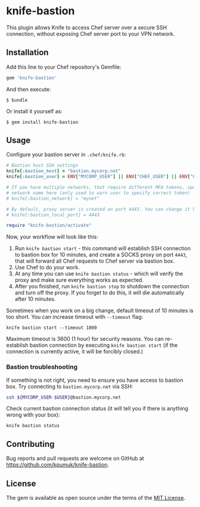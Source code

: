 # knife-bastion

This plugin allows Knife to access Chef server over a secure SSH connection,
without exposing Chef server port to your VPN network.

## Installation

Add this line to your Chef repository's Gemfile:

```ruby
gem 'knife-bastion'
```

And then execute:

    $ bundle

Or install it yourself as:

    $ gem install knife-bastion

## Usage

Configure your bastion server in `.chef/knife.rb`:

```ruby
# Bastion host SSH settings
knife[:bastion_host] = "bastion.mycorp.net"
knife[:bastion_user] = ENV["MYCORP_USER"] || ENV["CHEF_USER"] || ENV["USER"]

# If you have multiple networks, that require different MFA tokens, specify
# network name here (only used to warn user to specify correct token)
# knife[:bastion_network] = "mynet"

# By default, proxy server is created on port 4443. You can change it here:
# knife[:bastion_local_port] = 4443

require "knife-bastion/activate"
```

Now, your workflow will look like this:

1. Run `knife bastion start` - this command will establish SSH connection to
   bastion box for 10 minutes, and create a SOCKS proxy on port `4443`, that
   will forward all Chef requests to Chef server via bastion box.
2. Use Chef to do your work.
3. At any time you can use `knife bastion status` - which will verify the proxy
   and make sure everything works as expected.
4. After you finished, run `knife bastion stop` to shutdown the connection
   and turn off the proxy. If you forget to do this, it will die automatically
   after 10 minutes.

Sometimes when you work on a big change, default timeout of 10 minutes is too short.
You can increase timeout with `--timeout` flag:

```
knife bastion start --timeout 1800
```

Maximum timeout is 3600 (1 hour) for security reasons. You can re-establish bastion
connection by executing `knife bastion start` (if the connection is currently active,
it will be forcibly closed.)

### Bastion troubleshooting

If something is not right, you need to ensure you have access to bastion box.
Try connecting to `bastion.mycorp.net` via SSH:

```bash
ssh ${MYCORP_USER-$USER}@bastion.mycorp.net
```

Check current bastion connection status (it will tell you if there is anything
wrong with your box):

```
knife bastion status
```

## Contributing

Bug reports and pull requests are welcome on GitHub at https://github.com/kpumuk/knife-bastion.

## License

The gem is available as open source under the terms of the [MIT License](http://opensource.org/licenses/MIT).
